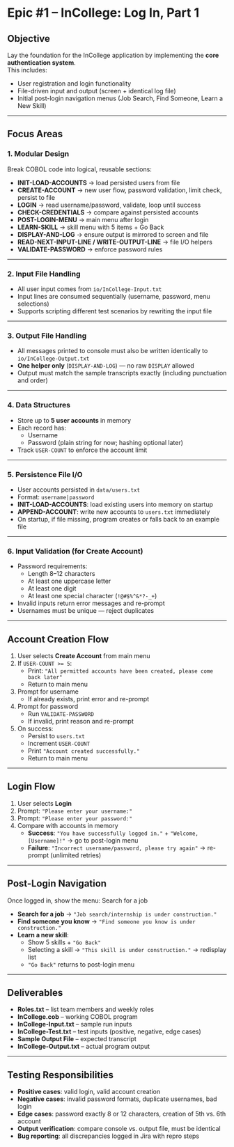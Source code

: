 # Epic #1 – InCollege: Log In, Part 1

## Objective
Lay the foundation for the InCollege application by implementing the **core authentication system**.  
This includes:
- User registration and login functionality
- File-driven input and output (screen + identical log file)
- Initial post-login navigation menus (Job Search, Find Someone, Learn a New Skill)

---

## Focus Areas

### 1. Modular Design
Break COBOL code into logical, reusable sections:
- **INIT-LOAD-ACCOUNTS** → load persisted users from file
- **CREATE-ACCOUNT** → new user flow, password validation, limit check, persist to file
- **LOGIN** → read username/password, validate, loop until success
- **CHECK-CREDENTIALS** → compare against persisted accounts
- **POST-LOGIN-MENU** → main menu after login
- **LEARN-SKILL** → skill menu with 5 items + Go Back
- **DISPLAY-AND-LOG** → ensure output is mirrored to screen and file
- **READ-NEXT-INPUT-LINE / WRITE-OUTPUT-LINE** → file I/O helpers
- **VALIDATE-PASSWORD** → enforce password rules

---

### 2. Input File Handling
- All user input comes from `io/InCollege-Input.txt`
- Input lines are consumed sequentially (username, password, menu selections)
- Supports scripting different test scenarios by rewriting the input file

---

### 3. Output File Handling
- All messages printed to console must also be written identically to `io/InCollege-Output.txt`
- **One helper only** (`DISPLAY-AND-LOG`) — no raw `DISPLAY` allowed
- Output must match the sample transcripts exactly (including punctuation and order)

---

### 4. Data Structures
- Store up to **5 user accounts** in memory
- Each record has:
  - Username
  - Password (plain string for now; hashing optional later)
- Track `USER-COUNT` to enforce the account limit

---

### 5. Persistence File I/O
- User accounts persisted in `data/users.txt`
- Format: `username|password`
- **INIT-LOAD-ACCOUNTS**: load existing users into memory on startup
- **APPEND-ACCOUNT**: write new accounts to `users.txt` immediately
- On startup, if file missing, program creates or falls back to an example file

---

### 6. Input Validation (for Create Account)
- Password requirements:
  - Length 8–12 characters
  - At least one uppercase letter
  - At least one digit
  - At least one special character (`!@#$%^&*?-_+`)
- Invalid inputs return error messages and re-prompt
- Usernames must be unique — reject duplicates

---

## Account Creation Flow
1. User selects **Create Account** from main menu
2. If `USER-COUNT >= 5`:
   - Print: `"All permitted accounts have been created, please come back later"`
   - Return to main menu
3. Prompt for username
   - If already exists, print error and re-prompt
4. Prompt for password
   - Run `VALIDATE-PASSWORD`
   - If invalid, print reason and re-prompt
5. On success:
   - Persist to `users.txt`
   - Increment `USER-COUNT`
   - Print `"Account created successfully."`
   - Return to main menu

---

## Login Flow
1. User selects **Login**
2. Prompt: `"Please enter your username:"`
3. Prompt: `"Please enter your password:"`
4. Compare with accounts in memory
   - **Success**: `"You have successfully logged in."` + `"Welcome, [Username]!"` → go to post-login menu
   - **Failure**: `"Incorrect username/password, please try again"` → re-prompt (unlimited retries)

---

## Post-Login Navigation
Once logged in, show the menu:
Search for a job

- **Search for a job** → `"Job search/internship is under construction."`
- **Find someone you know** → `"Find someone you know is under construction."`
- **Learn a new skill**:
  - Show 5 skills + `"Go Back"`
  - Selecting a skill → `"This skill is under construction."` → redisplay list
  - `"Go Back"` returns to post-login menu

---

## Deliverables
- **Roles.txt** – list team members and weekly roles
- **InCollege.cob** – working COBOL program
- **InCollege-Input.txt** – sample run inputs
- **InCollege-Test.txt** – test inputs (positive, negative, edge cases)
- **Sample Output File** – expected transcript
- **InCollege-Output.txt** – actual program output

---

## Testing Responsibilities
- **Positive cases**: valid login, valid account creation
- **Negative cases**: invalid password formats, duplicate usernames, bad login
- **Edge cases**: password exactly 8 or 12 characters, creation of 5th vs. 6th account
- **Output verification**: compare console vs. output file, must be identical
- **Bug reporting**: all discrepancies logged in Jira with repro steps
